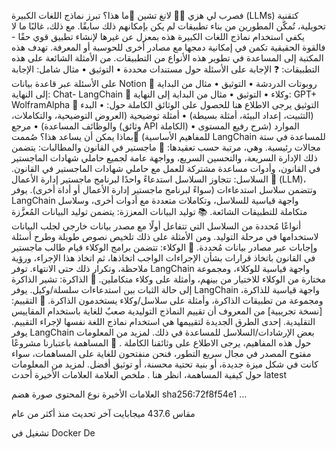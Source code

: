 فصرب لي هزي  🦜️🔗 لانغ تشين
🤔ما هذا؟
تبرز نماذج اللغات الكبيرة (LLMs) كتقنية تحويلية، تُمكّن المطورين من بناء تطبيقات لم يكن بإمكانهم ذلك سابقًا. مع ذلك، غالبًا ما لا يكفي استخدام نماذج اللغات الكبيرة هذه بمعزل عن غيرها لإنشاء تطبيق قوي حقًا - فالقوة الحقيقية تكمن في إمكانية دمجها مع مصادر أخرى للحوسبة أو المعرفة.
تهدف هذه المكتبة إلى المساعدة في تطوير هذه الأنواع من التطبيقات. من الأمثلة الشائعة على هذه التطبيقات:
❓ الإجابة على الأسئلة حول مستندات محددة
	•	التوثيق
	•	مثال شامل: الإجابة على الأسئلة عبر قاعدة بيانات Notion
💬 روبوتات الدردشة
	•	التوثيق
	•	مثال من البداية إلى النهاية: Chat- LangChain
🤖 وكلاء
	•	التوثيق
	•	مثال من البداية إلى النهاية: GPT+ WolframAlpha
📖 التوثيق
يرجى الاطلاع هنا للحصول على الوثائق الكاملة حول:
	•	البدء (التثبيت، إعداد البيئة، أمثلة بسيطة)
	•	أمثلة توضيحية (العروض التوضيحية، والتكاملات، والوظائف المساعدة)
	•	مرجع (وثائق API الكاملة)
	•	الموارد (شرح رفيع المستوى للمفاهيم الأساسية)
🚀بماذا يمكن أن يساعد هذا؟
صُممت LangChain للمساعدة في ستة مجالات رئيسية. وهي، مرتبة حسب تعقيدها:
📃 ماجستير في القانون والمطالبات:
يتضمن ذلك الإدارة السريعة، والتحسين السريع، وواجهة عامة لجميع حاملي شهادات الماجستير في القانون، وأدوات مساعدة مشتركة للعمل مع حاملي شهادات الماجستير في القانون.
🔗 السلاسل:
تتجاوز السلاسل استدعاءً واحدًا لبرنامج ماجستير إدارة الأعمال (LLM)، وتتضمن سلاسل استدعاءات (سواءً لبرنامج ماجستير إدارة الأعمال أو أداة أخرى). يوفر LangChain واجهة قياسية للسلاسل، وتكاملات متعددة مع أدوات أخرى، وسلاسل متكاملة للتطبيقات الشائعة.
📚 توليد البيانات المعززة:
يتضمن توليد البيانات المُعزَّزة أنواعًا مُحددة من السلاسل التي تتفاعل أولًا مع مصدر بيانات خارجي لجلب البيانات لاستخدامها في مرحلة التوليد. ومن الأمثلة على ذلك تلخيص نصوص طويلة وطرح أسئلة وإجابات عبر مصادر بيانات مُحددة.
🤖 الوكلاء:
تتضمن برامج الوكلاء قيام طالب ماجستير في القانون باتخاذ قرارات بشأن الإجراءات الواجب اتخاذها، ثم اتخاذ هذا الإجراء، ورؤية ملاحظة، وتكرار ذلك حتى الانتهاء. توفر LangChain واجهة قياسية للوكلاء، ومجموعة مختارة من الوكلاء للاختيار من بينهم، وأمثلة على وكلاء متكاملين.
🧠 الذاكرة:
تشير الذاكرة إلى حالة الثبات بين استدعاءات سلسلة/وكيل. يوفر LangChain واجهة قياسية للذاكرة، ومجموعة من تطبيقات الذاكرة، وأمثلة على سلاسل/وكلاء يستخدمون الذاكرة.
🧐 التقييم:
[نسخة تجريبية] من المعروف أن تقييم النماذج التوليدية صعبٌ للغاية باستخدام المقاييس التقليدية. إحدى الطرق الجديدة لتقييمها هي استخدام نماذج اللغة نفسها لإجراء التقييم. يوفر LangChain بعض الإرشادات/السلاسل للمساعدة في ذلك.
لمزيد من المعلومات حول هذه المفاهيم، يرجى الاطلاع على وثائقنا الكاملة .
💁 المساهمة
باعتبارنا مشروعًا مفتوح المصدر في مجال سريع التطور، فنحن منفتحون للغاية على المساهمات، سواء كانت في شكل ميزة جديدة، أو بنية تحتية محسنة، أو توثيق أفضل.
لمزيد من المعلومات حول كيفية المساهمة، انظر هنا .
ملخص العلامة
العلامات الأخيرة
أحدث
latest

العلامات الأخيرة
نوع المحتوى
صورة
هضم
sha256:72f8f54e1 …

مقاس
437.6 ميجابايت
آخر تحديث
منذ أكثر من عام

تشغيل في Docker De
